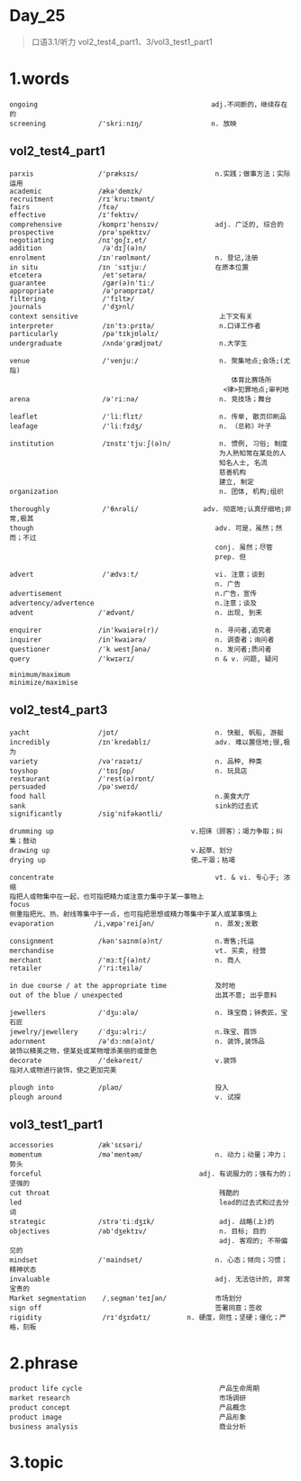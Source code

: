 # Day_25
> 口语3.1/听力 vol2_test4_part1、3/vol3_test1_part1

# 1.words
    ongoing                                           adj.不间断的，继续存在的
    screening             /'skriːnɪŋ/                 n. 放映


## vol2_test4_part1
    parxis                /'præksɪs/                   n.实践；做事方法；实际运用
    academic              /ækə'demɪk/
    recruitment           /rɪˈkru:tmənt/
    fairs                 /fεə/
    effective             /ɪ'fektɪv/
    comprehensive         /kɒmprɪ'hensɪv/              adj. 广泛的, 综合的
    prospective           /prə'spektɪv/
    negotiating           /nɪ'goʃɪ,et/
    addition               /ə'dɪʃ(ə)n/
    enrolment             /ɪnˈrəʊlmənt/                n. 登记,注册
    in situ               /ɪn ˈsɪtjuː/                 在原本位置
    etcetera               /et'setərə/
    guarantee              /gær(ə)n'tiː/
    appropriate            /ə'prəʊprɪət/
    filtering              /'fɪltɚ/
    journals               /'dʒɝnl/
    context sensitive                                   上下文有关
    interpreter            /ɪn'tɜːprɪtə/                n.口译工作者
    particularly           /pə'tɪkjʊləlɪ/
    undergraduate          /ʌndə'grædjʊət/              n.大学生

    venue                  /'venjuː/                    n. 聚集地点;会场;(尤指)
                                                           体育比赛场所
                                                         <律>犯罪地点;审判地
    arena                  /ə'riːnə/                    n. 竞技场；舞台

    leaflet                /'liːflɪt/                   n. 传单, 散页印刷品
    leafage                /'liːfɪdʒ/                   n. （总称）叶子

    institution            /ɪnstɪ'tjuːʃ(ə)n/            n. 惯例, 习俗; 制度
                                                        为人熟知常在某处的人
                                                        知名人士, 名流
                                                        慈善机构
                                                        建立, 制定
    organization                                        n. 团体, 机构;组织

    thoroughly             /'θʌrəli/                adv. 彻底地;认真仔细地;非常,极其
    though                                             adv. 可是，虽然；然而；不过
                                                       conj. 虽然；尽管
                                                       prep. 但

    advert                 /'ædvɜːt/                   vi. 注意；谈到
                                                       n. 广告
    advertisement                                      n.广告，宣传
    advertency/advertence                              n.注意；谈及
    advent                /'ædvənt/                    n. 出现, 到来

    enquirer              /in'kwaiərə(r)/              n. 寻问者,追究者
    inquirer              /in'kwaiərə/                 n. 调查者；询问者
    questioner            /ˈk westʃənə/                n. 发问者;质问者
    query                 /'kwɪərɪ/                    n & v. 问题, 疑问
  
    minimum/maximum       
    minimize/maximise

## vol2_test4_part3
    yacht                 /jɒt/                        n. 快艇, 帆船, 游艇
    incredibly            /ɪnˈkredəblɪ/                adv. 难以置信地;很,极为
    variety               /və'raɪətɪ/                  n. 品种, 种类
    toyshop               /'tɒɪʃɒp/                    n. 玩具店
    restaurant            /ˈrest(ə)rɒnt/
    persuaded             /pə'sweɪd/
    food hall                                          n.美食大厅
    sank                                               sink的过去式
    significantly         /sig'nifəkəntli/

    drumming up                                  v.招徕（顾客）；竭力争取；纠集；鼓动
    drawing up                                   v.起草、划分
    drying up                                    使…干涸；枯竭

    concentrate                                        vt. & vi. 专心于; 浓缩
    指把人或物集中在一起，也可指把精力或注意力集中于某一事物上
    focus
    侧重指把光、热、射线等集中于一点，也可指把思想或精力等集中于某人或某事情上
    evaporation          /i,væpə'reiʃən/               n. 蒸发;发散

    consignment           /kən'saɪnm(ə)nt/             n.寄售;托运
    merchandise                                        vt. 买卖, 经营
    merchant              /'mɜːtʃ(ə)nt/                n. 商人
    retailer              /'ri:teilə/

    in due course / at the appropriate time            及时地
    out of the blue / unexpected                       出其不意; 出乎意料

    jewellers             /'dʒu:ələ/                   n. 珠宝商；钟表匠，宝石匠
    jewelry/jewellery     /ˈdʒu:əlri:/                 n.珠宝、首饰
    adornment             /ə'dɔːnm(ə)nt/               n. 装饰,装饰品
    装饰以精美之物，使某处或某物增添美丽的或景色
    decorate              /'dekəreɪt/                  v.装饰
    指对人或物进行装饰，使之更加完美

    plough into           /plaʊ/                       投入
    plough around                                      v. 试探

## vol3_test1_part1
    accessories           /æk'sɛsəri/
    momentum              /mə'mentəm/                  n. 动力；动量；冲力；势头
    forceful                                       adj. 有说服力的；强有力的；坚强的
    cut throat                                          残酷的
    led                                                 lead的过去式和过去分词
    strategic             /strə'tiːdʒɪk/                adj. 战略(上)的
    objectives            /əb'dʒektɪv/                  n. 目标; 目的
                                                        adj. 客观的; 不带偏见的
    mindset               /'maindset/                  n. 心态；倾向；习惯；精神状态
    invaluable                                         adj. 无法估计的, 非常宝贵的
    Market segmentation    /ˌseɡmən'teɪʃən/            市场划分
    sign off                                           签署同意；签收
    rigidity               /rɪ'dʒɪdətɪ/         n. 硬度，刚性；坚硬；僵化；严格，刻板

# 2.phrase
    product life cycle                                  产品生命周期
    market research                                     市场调研
    product concept                                     产品概念
    product image                                       产品形象
    business analysis                                   商业分析

# 3.topic









